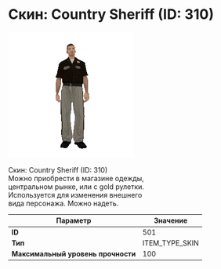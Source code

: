 # Скин: Country Sheriff (ID: 310)

![Item Image](../img/501.webp?raw=true)

Скин: Country Sheriff (ID: 310)<br>Можно приобрести в магазине одежды,<br>центральном рынке, или с gold рулетки.<br>Используется для изменения внешнего<br>вида персонажа. Можно надеть.


| Параметр | Значение |
|----------|----------|
| **ID** | 501 |
| **Тип** | ITEM_TYPE_SKIN |
| **Максимальный уровень прочности** | 100 |

